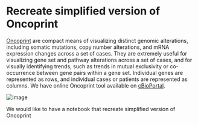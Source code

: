 # Recreate simplified version of Oncoprint
[Oncoprint](https://www.cbioportal.org/oncoprinter) are compact means of visualizing distinct genomic alterations, including somatic mutations, copy number alterations, and mRNA expression changes across a set of cases. They are extremely useful for visualizing gene set and pathway alterations across a set of cases, and for visually identifying trends, such as trends in mutual exclusivity or co-occurrence between gene pairs within a gene set. Individual genes are represented as rows, and individual cases or patients are represented as columns. We have online Oncoprint tool available on [cBioPortal](https://www.cbioportal.org/oncoprinter).

![image](https://user-images.githubusercontent.com/16869603/124823442-3597b300-df3f-11eb-8222-67c02a3bb671.png)

We would like to have a notebook that recreate simplified version of Oncoprint
